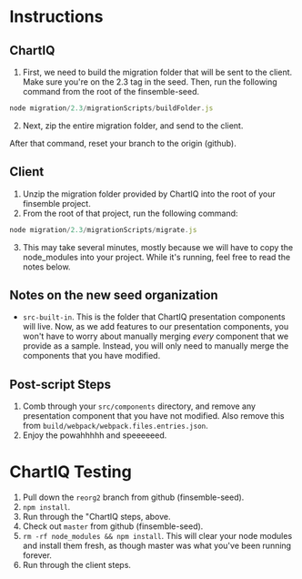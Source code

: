 # Instructions

## ChartIQ
1. First, we need to build the migration folder that will be sent to the client. Make sure you're on the 2.3 tag in the seed. Then, run the following command from the root of the finsemble-seed.

```javascript
node migration/2.3/migrationScripts/buildFolder.js
```

2. Next, zip the entire migration folder, and send to the client.

After that command, reset your branch to the origin (github).

## Client
1. Unzip the migration folder provided by ChartIQ into the root of your finsemble project.
2. From the root of that project, run the following command:
```javascript
node migration/2.3/migrationScripts/migrate.js
```
3. This may take several minutes, mostly because we will have to copy the node_modules into your project. While it's running, feel free to read the notes below.

## Notes on the new seed organization
* `src-built-in`. This is the folder that ChartIQ presentation components will live. Now, as we add features to our presentation components, you won't have to worry about manually merging _every_ component that we provide as a sample. Instead, you will only need to manually merge the components that you have modified.

## Post-script Steps
1. Comb through your `src/components` directory, and remove any presentation component that you have not modified. Also remove this from `build/webpack/webpack.files.entries.json`.
2. Enjoy the powahhhhh and speeeeeed.

# ChartIQ Testing
1. Pull down the `reorg2` branch from github (finsemble-seed).
2. `npm install`.
3. Run through the "ChartIQ steps, above.
4. Check out `master` from github (finsemble-seed).
5. `rm -rf node_modules && npm install`. This will clear your node modules and install them fresh, as though master was what you've been running forever.
6. Run through the client steps.